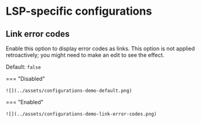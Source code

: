 # LSP-specific configurations


## Link error codes

Enable this option to display error codes as links.
This option is not applied retroactively;
you might need to make an edit to see the effect.

Default: `false`

=== "Disabled"

    ![](../assets/configurations-demo-default.png)

=== "Enabled"

    ![](../assets/configurations-demo-link-error-codes.png)
